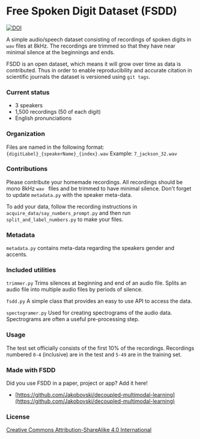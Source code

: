 # Free Spoken Digit Dataset (FSDD)
[![DOI](https://zenodo.org/badge/61622039.svg)](https://zenodo.org/badge/latestdoi/61622039)

A simple audio/speech dataset consisting of recordings of spoken digits in `wav` files at 8kHz. The recordings are trimmed so that they have near minimal silence at the beginnings and ends.

FSDD is an open dataset, which means it will grow over time as data is contributed. Thus in order to enable reproducibility and accurate citation in scientific journals the dataset is versioned using `git tags`.

### Current status
- 3 speakers
- 1,500 recordings (50 of each digit)
- English pronunciations

### Organization
Files are named in the following format:
`{digitLabel}_{speakerName}_{index}.wav`
Example: `7_jackson_32.wav`

### Contributions
Please contribute your homemade recordings. All recordings should be mono 8kHz `wav ` files and be trimmed to have minimal silence. Don't forget to update `metadata.py` with the speaker meta-data.

To add your data, follow the recording instructions in `acquire_data/say_numbers_prompt.py`
and then run `split_and_label_numbers.py` to make your files.

### Metadata
`metadata.py` contains meta-data regarding the speakers gender and accents. 

### Included utilities
`trimmer.py`
Trims silences at beginning and end of an audio file. Splits an audio file into multiple audio files by periods of silence.

`fsdd.py`
A simple class that provides an easy to use API to access the data.

`spectogramer.py`
Used for creating spectrograms of the audio data. Spectrograms are often a useful pre-processing step.

### Usage
The test set officially consists of the first 10% of the recordings. Recordings numbered `0-4` (inclusive) are in the test and `5-49` are in the training set.

### Made with FSDD
Did you use FSDD in a paper, project or app? Add it here!
* [https://github.com/Jakobovski/decoupled-multimodal-learning](https://github.com/Jakobovski/decoupled-multimodal-learning)


### License
[Creative Commons Attribution-ShareAlike 4.0 International](https://creativecommons.org/licenses/by-sa/4.0/)
